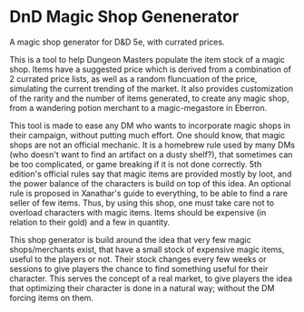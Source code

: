 # DnD Magic Shop Genenerator

A magic shop generator for D&D 5e, with currated prices.

This is a tool to help Dungeon Masters populate the item stock of a magic shop. Items have a suggested price which is derived from a combination of 2 currated price lists, as well as a random fluncuation of the price, simulating the current trending of the market. It also provides customization of the rarity and the number of items generated, to create any magic shop, from a wandering potion merchant to a magic-megastore in Eberron. 

This tool is made to ease any DM who wants to incorporate magic shops in their campaign, without putting much effort. One should know, that magic shops are not an official mechanic. It is a homebrew rule used by many DMs (who doesn't want to find an artifact on a dusty shelf?), that sometimes can be too complicated, or game breaking if it is not done correctly. 5th edition's official rules say that magic items are provided mostly by loot, and the power balance of the characters is build on top of this idea. An optional rule is proposed in Xanathar's guide to everything, to be able to find a rare seller of few items. Thus, by using this shop, one must take care not to overload characters with magic items. Items should be expensive (in relation to their gold) and a few in quantity.

This shop generator is build around the idea that very few magic shops/merchants exist, that have a small stock of expensive magic items, useful to the players or not. Their stock changes every few weeks or sessions to give players the chance to find something useful for their character. This serves the concept of a real market, to give players the idea that optimizing their character is done in a natural way; without the DM forcing items on them.

